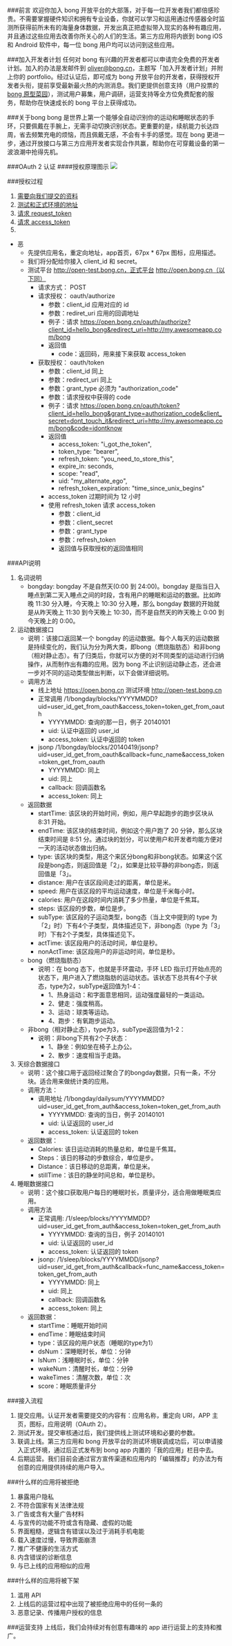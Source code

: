###前言
欢迎你加入 bong 开放平台的大部落，对于每一位开发者我们都倍感珍贵。不需要掌握硬件知识和拥有专业设备，你就可以学习和运用通过传感器全时监测所获得前所未有的海量身体数据，开发出真正把虚拟带入现实的各种有趣应用，并且通过这些应用去改善你所关心的人们的生活。第三方应用将内嵌到 bong iOS 和 Android 软件中，每一位 bong 用户均可以访问到这些应用。

###加入开发者计划
任何对 bong 有兴趣的开发者都可以申请完全免费的开发者计划。加入的办法是发邮件到 <oliver@bong.cn>，主题写「加入开发者计划」并附上你的 portfolio。经过认证后，即可成为 bong 开放平台的开发者，获得授权开发者头衔，提前享受最新最火热的内测消息。我们更提供创意支持（用户投票的 [bong 原型菜园](http://openbong.lofter.com)），测试用户募集，用户调研，运营支持等全方位免费配套的服务，帮助你在快速成长的 bong 平台上获得成功。


###关于bong
bong 是世界上第一个能够全自动识别你的运动和睡眠状态的手环，只要佩戴在手腕上，无需手动切换识别状态。更重要的是，续航能力长达四周，省去频繁充电的烦恼，而且佩戴无感，不会有卡手的感觉。现在 bong 更进一步，通过开放接口与第三方应用开发者实现合作共赢，帮助你在可穿戴设备的第一波浪潮中抢得先机。


###OAuth 2 认证
####授权原理图示
![](https://raw.githubusercontent.com/Ginshell/bongOpenPlatform/master/images/auth.png)

###授权过程
1. [需要向我们提交的资料](signup.md)
2. [测试和正式环境的地址](address.md)
3. [请求 request_token](request_token.md)
4. [请求 access_token](access_token.md)
5.
* 恶
	* 先提供应用名，重定向地址，app首页，67px * 67px 图标，应用描述。
	* 我们将分配给你接入 client_id 和 secret。
	* 测试平台 http://open-test.bong.cn，正式平台 http://open.bong.cn（以下同）
		* 请求方式： POST
		* 请求授权： oauth/authorize
			* 参数：client_id 应用对应的 id
			* 参数：rediret_uri 应用的回调地址
			* 例子：请求 https://open.bong.cn/oauth/authorize?client_id=hello_bong&redirect_uri=http://my.awesomeapp.com/bong
			* 返回值
				* code：返回码，用来接下来获取 access_token
		* 获取授权： oauth/token
			* 参数：client_id 同上
			* 参数：redirect_uri 同上
			* 参数：grant_type 必须为 "authorization_code"
			* 参数：请求授权中获得的 code
			* 例子：请求 https://open.bong.cn/oauth/token?client_id=hello_bong&grant_type=authorization_code&client_secret=dont_touch_it&redirect_uri=http://my.awesomeapp.com/bong&code=idontknow
			* 返回值
				* access_token: "i_got_the_token",
				* token_type: "bearer",
				* refresh_token: "you_need_to_store_this",
				* expire_in: seconds,
				* scope: "read",
				* uid: "my_alternate_ego",
				* refresh_token_expiration: "time_since_unix_begins"
			* access_token 过期时间为 12 小时
			* 使用 refresh_token 请求 access_token
				* 参数：client_id
				* 参数：client_secret
				* 参数：grant_type
				* 参数：refresh_token
				* 返回值与获取授权的返回值相同

###API说明
1. 名词说明
	* bongday: bongday 不是自然天(0:00 到 24:00)。bongday 是指当日入睡点到第二天入睡点之间的时段，含有用户的睡眠和运动的数据。比如昨晚 11:30 分入睡，今天晚上 10:30 分入睡，那么 bongday 数据的开始就是从昨天晚上 11:30 到今天晚上 10:30，而不是自然天的昨天晚上 0:00 到今天晚上的 0:00。
2. 运动数据接口
	* 说明：该接口返回某一个 bongday 的运动数据。每个人每天的运动数据是持续变化的，我们认为分为两大类，即bong（燃烧脂肪态）和非bong（相对静止态）。有了归类后，你就可以方便的对不同类型的运动进行归纳操作，从而制作出有趣的应用。因为 bong 不止识别运动静止态，还会进一步对不同的运动类型做出判断，以下会做详细说明。
	* 调用方法
		* 线上地址 https://open.bong.cn 测试环境 http://open-test.bong.cn
		* 正常调用 /1/bongday/blocks/YYYYMMDD?uid=user_id_get_from_oauth&access_token=token_get_from_oauth
			* YYYYMMDD: 查询的那一日，例子 20140101
			* uid: 认证中返回的 user_id
			* access_token: 认证中返回的 token
		* jsonp /1/bongday/blocks/20140419/jsonp?uid=user_id_get_from_oauth&callback=func_name&access_token=token_get_from_oauth
			* YYYYMMDD: 同上
			* uid: 同上
			* callback: 回调函数名
			* access_token: 同上
	* 返回数据
		* startTime: 该区块的开始时间，例如，用户早起跑步的跑步区块从 8:31 开始。
		* endTime: 该区块的结束时间，例如这个用户跑了 20 分钟，那么区块结束时间是 8:51 分。通过块的划分，可以使用户和开发者均能方便对一天的活动状态做出归纳。
		* type: 该区块的类型，用这个来区分bong和非bong状态。如果这个区段是bong态，则返回值是「2」，如果是比较平静的非bong态，则返回值是「3」。
		* distance: 用户在该区段间走过的距离，单位是米。
		* speed: 用户在该区段的平均运动速度，单位是千米每小时。
		* calories: 用户在这段时间内消耗了多少热量，单位是千焦耳。
		* steps: 该区段的步数，单位是步。
		* subType: 该区段的子运动类型，bong态（当上文中提到的 type 为「2」时）下有4个子类型，具体描述见下，非bong态（type 为「3」时）下有2个子类型，具体描述见下。
		* actTime: 该区段用户的活动时间，单位是秒。
		* nonActTime: 该区段用户的非运动时间，单位是秒。
	* bong（燃烧脂肪态）
		* 说明：在 bong 态下，也就是手环震动，手环 LED 指示灯开始点亮的状态下，用户进入了燃烧脂肪的运动状态。该状态下总共有4个子状态，type为2，subType返回值为1-4：
			* 1、热身运动：和字面意思相同，运动强度最轻的一类运动。
			* 2、健走：强度稍高。
			* 3、运动：球类等运动。
			* 4、跑步：有氧跑步运动。
	* 非bong（相对静止态），type为3，subType返回值为1-2：
		* 说明：非bong下共有2个子状态：
			* 1、静坐：例如坐在椅子上办公。
			* 2、散步：速度相当于走路。
3. 天综合数据接口
	* 说明：这个接口用于返回经过聚合了的bongday数据，只有一条，不分块。适合用来做统计类的应用。
	* 调用方法：
		* 调用地址 /1/bongday/dailysum/YYYYMMDD?uid=user_id_get_from_auth&access_token=token_get_from_auth
			* YYYYMMDD: 查询的当日，例子 20140101
			* uid: 认证返回的 user_id
			* access_token: 认证返回的 token
	* 返回数据：
		* Calories: 该日运动消耗的热量总和，单位是千焦耳。
		* Steps：该日的移动的步数综合，单位是步。 
		* Distance：该日移动的总距离，单位是米。
		* stillTime：该日的静坐时间总和，单位是秒。
4. 睡眠数据接口
	* 说明：这个接口获取用户每日的睡眠时长，质量评分，适合用做睡眠类应用。
	* 调用方法
		* 正常调用: /1/sleep/blocks/YYYYMMDD?uid=user_id_get_from_auth&access_token=token_get_from_auth
			* YYYYMMDD: 查询的当日，例子 20140101
			* uid: 认证返回的 user_id
			* access_token: 认证返回的 token
		* jsonp: /1/sleep/blocks/YYYYMMDD/jsonp?uid=user_id_get_from_auth&callback=func_name&access_token=token_get_from_auth
			* YYYYMMDD: 同上
			* uid: 同上
			* callback: 回调函数名
			* access_token: 同上
	* 返回数据：
		* startTime：睡眠开始时间
		* endTime：睡眠结束时间
		* type：该区段的用户状态（睡眠的type为1）
		* dsNum：深睡眠时长，单位：分钟
		* lsNum：浅睡眠时长，单位：分钟
		* wakeNum：清醒时长，单位：分钟
		* wakeTimes：清醒次数，单位：次
		* score：睡眠质量评分
				
###接入流程
1. 提交应用。认证开发者需要提交的内容有：应用名称，重定向 URI，APP 主页，图标，应用说明（OAuth 2）。
2. 测试开发。提交审核通过后，我们提供线上测试环境和必要的参数。
3. 联调上线。第三方应用和 bong 开放平台的测试环境联调成功后，可以申请接入正式环境，通过后正式发布到 bong app 内置的「我的应用」栏目中去。
4. 后期运营。我们目前会通过官方宣传渠道和应用内的「编辑推荐」的办法为有创意的应用提供持续的用户导入。

###什么样的应用将被拒绝
1. 暴露用户隐私 
2. 不符合国家有关法律法规
3. 广告或含有大量广告材料
4. 与宣传的功能不符或含有隐藏、虚假的功能
5. 界面粗糙，逻辑含有错误以及过于消耗手机电能
6. 载入速度过慢，导致界面崩溃
7. 推广不健康的生活方式
8. 内含错误的诊断信息
9. 与已上线的应用相似的应用

###什么样的应用将被下架
1. 滥用 API
2. 上线后的运营过程中出现了被拒绝应用中的任何一条的
3. 恶意记录、传播用户授权的信息

###运营支持
上线后，我们会持续对有创意有趣味的 app 进行运营上的支持和推广。
